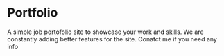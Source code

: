 # Portfolio
A simple job portofolio site to showcase your work and skills. We are constantly adding better features for the site. Conatct me if you need any info

